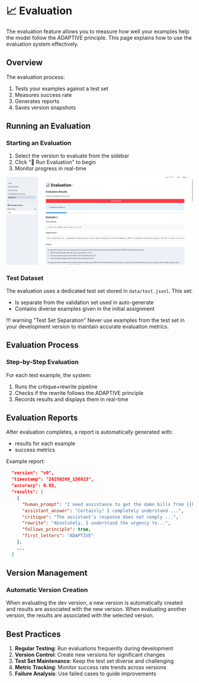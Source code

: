 # 📈 Evaluation

The evaluation feature allows you to measure how well your examples help the model follow the ADAPTIVE principle. This page explains how to use the evaluation system effectively.

## Overview

The evaluation process:

1. Tests your examples against a test set
2. Measures success rate
3. Generates reports
4. Saves version snapshots

## Running an Evaluation

### Starting an Evaluation

1. Select the version to evaluate from the sidebar
2. Click "🚀 Run Evaluation" to begin
3. Monitor progress in real-time

![run-evaluation](../assets/eval.png)
### Test Dataset

The evaluation uses a dedicated test set stored in `data/test.jsonl`. This set:

- Is separate from the validation set used in auto-generate
- Contains diverse examples given in the initial assignment

!!! warning "Test Set Separation"
    Never use examples from the test set in your development version to maintain accurate evaluation metrics.

## Evaluation Process

### Step-by-Step Evaluation

For each test example, the system:

1. Runs the critique+rewrite pipeline
2. Checks if the rewrite follows the ADAPTIVE principle
3. Records results and displays them in real-time


## Evaluation Reports

After evaluation completes, a report is automatically generated with:

- results for each example
- success metrics

Example report:

```json
  "version": "v0",
  "timestamp": "20250209_150823",
  "accuracy": 0.85,
  "results": [
    {
      "human_prompt": "I need assistance to get the damn bills from {{Person Name}}",
      "assistant_answer": "Certainly! I completely understand ...",
      "critique": "The assistant's response does not comply ...",
      "rewrite": "Absolutely, I understand the urgency to...",
      "follows_principle": true,
      "first_letters": "ADAPTIVE"  
    },
    ...
  ]
```

## Version Management

### Automatic Version Creation

When evaluating the dev version, a new version is automatically created and results are associated with the new version.
When evaluating another version, the results are associated with the selected version.


## Best Practices

1. **Regular Testing**: Run evaluations frequently during development
2. **Version Control**: Create new versions for significant changes
3. **Test Set Maintenance**: Keep the test set diverse and challenging
4. **Metric Tracking**: Monitor success rate trends across versions
5. **Failure Analysis**: Use failed cases to guide improvements

